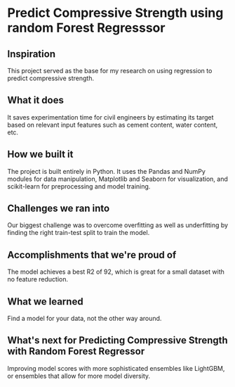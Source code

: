 # Predict Compressive Strength using random Forest Regresssor

## Inspiration
This project served as the base for my research on using regression to predict compressive strength. 

## What it does
It saves experimentation time for civil engineers by estimating its target based on relevant input features such as cement content, water content, etc. 

## How we built it
The project is built entirely in Python. It uses the Pandas and NumPy modules for data manipulation, Matplotlib and Seaborn for visualization, and scikit-learn for preprocessing and model training. 

## Challenges we ran into
Our biggest challenge was to overcome overfitting as well as underfitting by finding the right train-test split to train the model. 

## Accomplishments that we're proud of
The model achieves a best R2 of 92, which is great for a small dataset with no feature reduction. 

## What we learned
Find a model for your data, not the other way around. 

## What's next for Predicting Compressive Strength with Random Forest Regressor
Improving model scores with more sophisticated ensembles like LightGBM, or ensembles that allow for more model diversity. 
